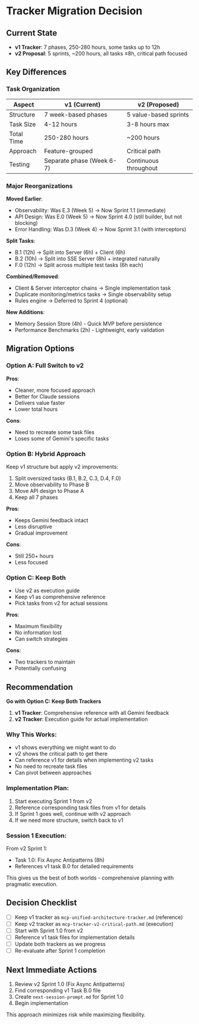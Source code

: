 # Tracker Migration Decision

## Current State
- **v1 Tracker**: 7 phases, 250-280 hours, some tasks up to 12h
- **v2 Proposal**: 5 sprints, ~200 hours, all tasks ≤8h, critical path focused

## Key Differences

### Task Organization
| Aspect | v1 (Current) | v2 (Proposed) |
|--------|--------------|---------------|
| Structure | 7 week-based phases | 5 value-based sprints |
| Task Size | 4-12 hours | 3-8 hours max |
| Total Time | 250-280 hours | ~200 hours |
| Approach | Feature-grouped | Critical path |
| Testing | Separate phase (Week 6-7) | Continuous throughout |

### Major Reorganizations

**Moved Earlier**:
- Observability: Was E.3 (Week 5) → Now Sprint 1.1 (immediate)
- API Design: Was E.0 (Week 5) → Now Sprint 4.0 (still builder, but not blocking)
- Error Handling: Was D.3 (Week 4) → Now Sprint 3.1 (with interceptors)

**Split Tasks**:
- B.1 (12h) → Split into Server (6h) + Client (6h)
- B.2 (10h) → Split into SSE Server (8h) + integrated naturally
- F.0 (12h) → Split across multiple test tasks (6h each)

**Combined/Removed**:
- Client & Server interceptor chains → Single implementation task
- Duplicate monitoring/metrics tasks → Single observability setup
- Rules engine → Deferred to Sprint 4 (optional)

**New Additions**:
- Memory Session Store (4h) - Quick MVP before persistence
- Performance Benchmarks (2h) - Lightweight, early validation

## Migration Options

### Option A: Full Switch to v2
**Pros**:
- Cleaner, more focused approach
- Better for Claude sessions
- Delivers value faster
- Lower total hours

**Cons**:
- Need to recreate some task files
- Loses some of Gemini's specific tasks

### Option B: Hybrid Approach
Keep v1 structure but apply v2 improvements:
1. Split oversized tasks (B.1, B.2, C.3, D.4, F.0)
2. Move observability to Phase B
3. Move API design to Phase A
4. Keep all 7 phases

**Pros**:
- Keeps Gemini feedback intact
- Less disruptive
- Gradual improvement

**Cons**:
- Still 250+ hours
- Less focused

### Option C: Keep Both
- Use v2 as execution guide
- Keep v1 as comprehensive reference
- Pick tasks from v2 for actual sessions

**Pros**:
- Maximum flexibility
- No information lost
- Can switch strategies

**Cons**:
- Two trackers to maintain
- Potentially confusing

## Recommendation

**Go with Option C: Keep Both Trackers**

1. **v1 Tracker**: Comprehensive reference with all Gemini feedback
2. **v2 Tracker**: Execution guide for actual implementation

### Why This Works:
- v1 shows everything we might want to do
- v2 shows the critical path to get there
- Can reference v1 for details when implementing v2 tasks
- No need to recreate task files
- Can pivot between approaches

### Implementation Plan:
1. Start executing Sprint 1 from v2
2. Reference corresponding task files from v1 for details
3. If Sprint 1 goes well, continue with v2 approach
4. If we need more structure, switch back to v1

### Session 1 Execution:
From v2 Sprint 1:
- Task 1.0: Fix Async Antipatterns (8h)
- References v1 task B.0 for detailed requirements

This gives us the best of both worlds - comprehensive planning with pragmatic execution.

## Decision Checklist

- [ ] Keep v1 tracker as `mcp-unified-architecture-tracker.md` (reference)
- [ ] Keep v2 tracker as `mcp-tracker-v2-critical-path.md` (execution)
- [ ] Start with Sprint 1.0 from v2
- [ ] Reference v1 task files for implementation details
- [ ] Update both trackers as we progress
- [ ] Re-evaluate after Sprint 1 completion

## Next Immediate Actions

1. Review v2 Sprint 1.0 (Fix Async Antipatterns)
2. Find corresponding v1 Task B.0 file
3. Create `next-session-prompt.md` for Sprint 1.0
4. Begin implementation

This approach minimizes risk while maximizing flexibility.